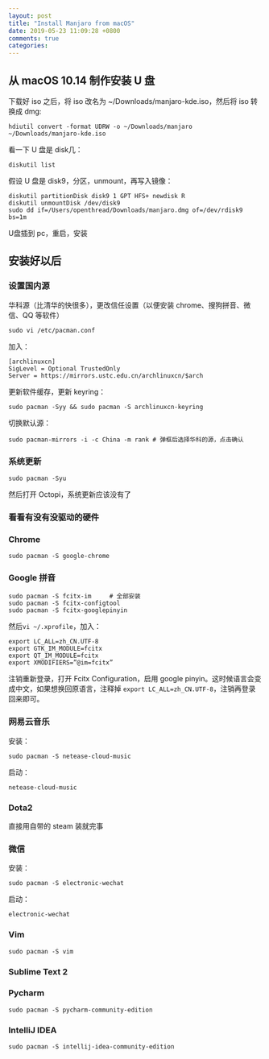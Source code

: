 ```yaml
---
layout: post
title: "Install Manjaro from macOS"
date: 2019-05-23 11:09:28 +0800
comments: true
categories: 
---
```


## 从 macOS 10.14 制作安装 U 盘

下载好 iso 之后，将 iso 改名为 ~/Downloads/manjaro-kde.iso，然后将 iso 转换成 dmg:  

```
hdiutil convert -format UDRW -o ~/Downloads/manjaro ~/Downloads/manjaro-kde.iso
```

看一下 U 盘是 disk几：  

```
diskutil list
```

假设 U 盘是 disk9，分区，unmount，再写入镜像：  

```
diskutil partitionDisk disk9 1 GPT HFS+ newdisk R
diskutil unmountDisk /dev/disk9
sudo dd if=/Users/openthread/Downloads/manjaro.dmg of=/dev/rdisk9 bs=1m
```

U盘插到 pc，重启，安装

<!--more-->

## 安装好以后

### 设置国内源  

华科源（比清华的快很多），更改信任设置（以便安装 chrome、搜狗拼音、微信、QQ 等软件）  

```
sudo vi /etc/pacman.conf
```

加入：  

```
[archlinuxcn]
SigLevel = Optional TrustedOnly
Server = https://mirrors.ustc.edu.cn/archlinuxcn/$arch
```

更新软件缓存，更新 keyring：  

```
sudo pacman -Syy && sudo pacman -S archlinuxcn-keyring
```

切换默认源：  

```
sudo pacman-mirrors -i -c China -m rank # 弹框后选择华科的源，点击确认
```

### 系统更新  

```
sudo pacman -Syu
```

然后打开 Octopi，系统更新应该没有了

### 看看有没有没驱动的硬件

### Chrome

```
sudo pacman -S google-chrome
```

### Google 拼音

```
sudo pacman -S fcitx-im     # 全部安装
sudo pacman -S fcitx-configtool
sudo pacman -S fcitx-googlepinyin
```

然后`vi ~/.xprofile`，加入：  

```
export LC_ALL=zh_CN.UTF-8
export GTK_IM_MODULE=fcitx
export QT_IM_MODULE=fcitx
export XMODIFIERS=”@im=fcitx”
```

注销重新登录，打开 Fcitx Configuration，启用 google pinyin。这时候语言会变成中文，如果想换回原语言，注释掉 `export LC_ALL=zh_CN.UTF-8`，注销再登录回来即可。

### 网易云音乐  

安装：  
```
sudo pacman -S netease-cloud-music
```

启动：

```
netease-cloud-music
```

### Dota2

直接用自带的 steam 装就完事

### 微信

安装：  

```
sudo pacman -S electronic-wechat
```

启动：  

```
electronic-wechat
```

### Vim

```
sudo pacman -S vim
```

### Sublime Text 2

### Pycharm

```
sudo pacman -S pycharm-community-edition
```

### IntelliJ IDEA

```
sudo pacman -S intellij-idea-community-edition
```

